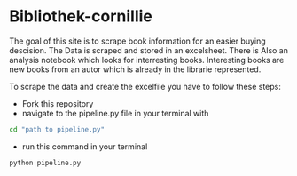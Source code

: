 # Bibliothek-cornillie

The goal of this site is to scrape book information for an easier buying descision.
The Data is scraped and stored in an excelsheet. There is Also an analysis notebook which looks for interresting books.
Interesting books are new books from an autor which is already in the librarie represented.

To scrape the data and create the excelfile you have to follow these steps:

- Fork this repository
- navigate to the pipeline.py file in your terminal with 

```sh
cd "path to pipeline.py"
```

- run this command in your terminal

```sh
python pipeline.py
```
